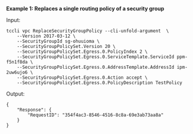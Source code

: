 **Example 1: Replaces a single routing policy of a security group**



Input: 

```
tccli vpc ReplaceSecurityGroupPolicy --cli-unfold-argument  \
    --Version 2017-03-12 \
    --SecurityGroupId sg-ohuuioma \
    --SecurityGroupPolicySet.Version 20 \
    --SecurityGroupPolicySet.Egress.0.PolicyIndex 2 \
    --SecurityGroupPolicySet.Egress.0.ServiceTemplate.ServiceId ppm-f5n1f8da \
    --SecurityGroupPolicySet.Egress.0.AddressTemplate.AddressId ipm-2uw6ujo6 \
    --SecurityGroupPolicySet.Egress.0.Action accept \
    --SecurityGroupPolicySet.Egress.0.PolicyDescription TestPolicy
```

Output: 
```
{
    "Response": {
        "RequestID": "354f4ac3-8546-4516-8c8a-69e3ab73aa8a"
    }
}
```

